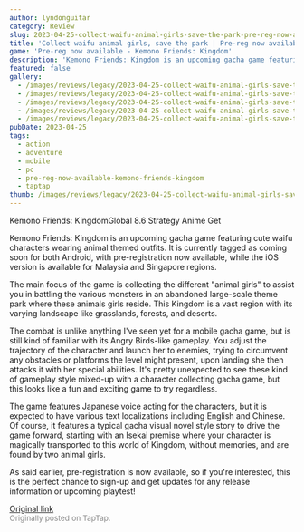```yaml
---
author: lyndonguitar
category: Review
slug: 2023-04-25-collect-waifu-animal-girls-save-the-park-pre-reg-now-available-kemono-friends-kingdom
title: 'Collect waifu animal girls, save the park | Pre-reg now available - Kemono Friends: Kingdom'
game: 'Pre-reg now available - Kemono Friends: Kingdom'
description: 'Kemono Friends: Kingdom is an upcoming gacha game featuring cute waifu characters wearing animal themed outfits. It is currently tagged as coming soon for both Android, with pre-registration now available, while the iOS version is available for Malaysia and Singapore regions.'
featured: false
gallery:
  - /images/reviews/legacy/2023-04-25-collect-waifu-animal-girls-save-the-park--pre-reg-now-available---kemono-friends-kingdom-0.avif
  - /images/reviews/legacy/2023-04-25-collect-waifu-animal-girls-save-the-park--pre-reg-now-available---kemono-friends-kingdom-1.avif
  - /images/reviews/legacy/2023-04-25-collect-waifu-animal-girls-save-the-park--pre-reg-now-available---kemono-friends-kingdom-2.avif
  - /images/reviews/legacy/2023-04-25-collect-waifu-animal-girls-save-the-park--pre-reg-now-available---kemono-friends-kingdom-3.avif
  - /images/reviews/legacy/2023-04-25-collect-waifu-animal-girls-save-the-park--pre-reg-now-available---kemono-friends-kingdom-4.avif
pubDate: 2023-04-25
tags:
  - action
  - adventure
  - mobile
  - pc
  - pre-reg-now-available-kemono-friends-kingdom
  - taptap
thumb: /images/reviews/legacy/2023-04-25-collect-waifu-animal-girls-save-the-park--pre-reg-now-available---kemono-friends-kingdom-0.avif
---
```


Kemono Friends: KingdomGlobal
8.6
Strategy
Anime
Get

Kemono Friends: Kingdom is an upcoming gacha game featuring cute waifu characters wearing animal themed outfits. It is currently tagged as coming soon for both Android, with pre-registration now available, while the iOS version is available for Malaysia and Singapore regions.

The main focus of the game is collecting the different "animal girls" to assist you in battling the various monsters in an abandoned large-scale theme park where these animals girls reside. This Kingdom is a vast region with its varying landscape like grasslands, forests, and deserts.

The combat is unlike anything I've seen yet for a mobile gacha game, but is still kind of familiar with its Angry Birds-like gameplay.  You adjust the trajectory of the character and launch her to enemies, trying to circumvent any obstacles or platforms the level might present, upon landing she then attacks it with her special abilities. It's pretty unexpected to see these kind of gameplay style mixed-up with a character collecting gacha game, but this looks like a fun and exciting game to try regardless.

The game features Japanese voice acting for the characters, but it is expected to have various text localizations including English and Chinese. Of course, it features a typical gacha visual novel style story to drive the game forward, starting with an Isekai premise where your character is magically transported to this world of Kingdom, without memories, and are found by two animal girls.

As said earlier, pre-registration is now available, so if you're interested, this is the perfect chance to sign-up and get updates for any release information or upcoming playtest!

[Original link](https://www.taptap.io/post/5239471)<br><span style="font-size: 0.95em; color: #888;">Originally posted on TapTap.</span>